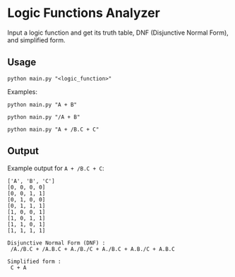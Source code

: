 # Logic Functions Analyzer

Input a logic function and get its truth table, DNF (Disjunctive Normal Form), and simplified form.

## Usage

```python main.py "<logic_function>"```

Examples:

```python main.py "A + B"```

```python main.py "/A + B"```

```python main.py "A + /B.C + C"```

## Output 

Example output for `A + /B.C + C`:

```
['A', 'B', 'C']
[0, 0, 0, 0]
[0, 0, 1, 1]
[0, 1, 0, 0]
[0, 1, 1, 1]
[1, 0, 0, 1]
[1, 0, 1, 1]
[1, 1, 0, 1]
[1, 1, 1, 1]

Disjunctive Normal Form (DNF) : 
 /A./B.C + /A.B.C + A./B./C + A./B.C + A.B./C + A.B.C

Simplified form : 
 C + A
```